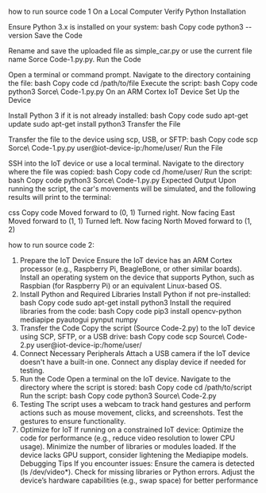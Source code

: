 how to run source code 1
On a Local Computer
Verify Python Installation

Ensure Python 3.x is installed on your system:
bash
Copy code
python3 --version
Save the Code

Rename and save the uploaded file as simple_car.py or use the current file name Sorce Code-1.py.py.
Run the Code

Open a terminal or command prompt.
Navigate to the directory containing the file:
bash
Copy code
cd /path/to/file
Execute the script:
bash
Copy code
python3 Sorce\ Code-1.py.py
On an ARM Cortex IoT Device
Set Up the Device

Install Python 3 if it is not already installed:
bash
Copy code
sudo apt-get update
sudo apt-get install python3
Transfer the File

Transfer the file to the device using scp, USB, or SFTP:
bash
Copy code
scp Sorce\ Code-1.py.py user@iot-device-ip:/home/user/
Run the File

SSH into the IoT device or use a local terminal.
Navigate to the directory where the file was copied:
bash
Copy code
cd /home/user/
Run the script:
bash
Copy code
python3 Sorce\ Code-1.py.py
Expected Output
Upon running the script, the car's movements will be simulated, and the following results will print to the terminal:

css
Copy code
Moved forward to (0, 1)
Turned right. Now facing East
Moved forward to (1, 1)
Turned left. Now facing North
Moved forward to (1, 2)

how to run source code 2:
1. Prepare the IoT Device
Ensure the IoT device has an ARM Cortex processor (e.g., Raspberry Pi, BeagleBone, or other similar boards).
Install an operating system on the device that supports Python, such as Raspbian (for Raspberry Pi) or an equivalent Linux-based OS.
2. Install Python and Required Libraries
Install Python if not pre-installed:
bash
Copy code
sudo apt-get install python3
Install the required libraries from the code:
bash
Copy code
pip3 install opencv-python mediapipe pyautogui pynput numpy
3. Transfer the Code
Copy the script (Source Code-2.py) to the IoT device using SCP, SFTP, or a USB drive:
bash
Copy code
scp Source\ Code-2.py user@iot-device-ip:/home/user/
4. Connect Necessary Peripherals
Attach a USB camera if the IoT device doesn't have a built-in one.
Connect any display device if needed for testing.
5. Run the Code
Open a terminal on the IoT device.
Navigate to the directory where the script is stored:
bash
Copy code
cd /path/to/script
Run the script:
bash
Copy code
python3 Source\ Code-2.py
6. Testing
The script uses a webcam to track hand gestures and perform actions such as mouse movement, clicks, and screenshots.
Test the gestures to ensure functionality.
7. Optimize for IoT
If running on a constrained IoT device:
Optimize the code for performance (e.g., reduce video resolution to lower CPU usage).
Minimize the number of libraries or modules loaded.
If the device lacks GPU support, consider lightening the Mediapipe models.
Debugging Tips
If you encounter issues:
Ensure the camera is detected (ls /dev/video*).
Check for missing libraries or Python errors.
Adjust the device’s hardware capabilities (e.g., swap space) for better performance
